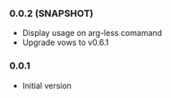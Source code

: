 ### 0.0.2 (SNAPSHOT)
* Display usage on arg-less comamand
* Upgrade vows to v0.6.1

### 0.0.1
* Initial version
